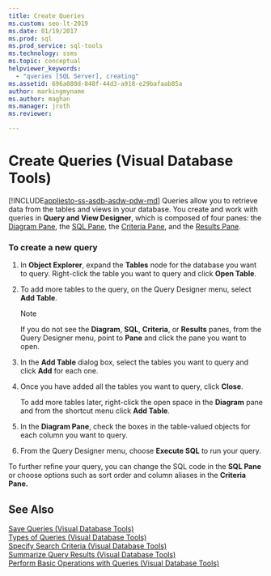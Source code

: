 ```yaml
---
title: Create Queries
ms.custom: seo-lt-2019
ms.date: 01/19/2017
ms.prod: sql
ms.prod_service: sql-tools
ms.technology: ssms
ms.topic: conceptual
helpviewer_keywords: 
  - "queries [SQL Server], creating"
ms.assetid: 696a080d-848f-44d3-a918-e29bafaab85a
author: markingmyname
ms.author: maghan
ms.manager: jroth
ms.reviewer: 

---
```

# Create Queries (Visual Database Tools)
[!INCLUDE[appliesto-ss-asdb-asdw-pdw-md](../../includes/appliesto-ss-asdb-asdw-pdw-md.md)]
Queries allow you to retrieve data from the tables and views in your database. You create and work with queries in **Query and View Designer**, which is composed of four panes: the [Diagram Pane](../../ssms/visual-db-tools/diagram-pane-visual-database-tools.md), the [SQL Pane](../../ssms/visual-db-tools/sql-pane-visual-database-tools.md), the [Criteria Pane](../../ssms/visual-db-tools/criteria-pane-visual-database-tools.md), and the [Results Pane](../../ssms/visual-db-tools/results-pane-visual-database-tools.md).  
  
### To create a new query  
  
1.  In **Object Explorer**, expand the **Tables** node for the database you want to query. Right-click the table you want to query and click **Open Table**.  
  
2.  To add more tables to the query, on the Query Designer menu, select **Add Table**.  
  
    > [!NOTE]  
    > If you do not see the **Diagram**, **SQL**, **Criteria**, or **Results** panes, from the Query Designer menu, point to **Pane** and click the pane you want to open.  
  
3.  In the **Add Table** dialog box, select the tables you want to query and click **Add** for each one.  
  
4.  Once you have added all the tables you want to query, click **Close**.  
  
    To add more tables later, right-click the open space in the **Diagram** pane and from the shortcut menu click **Add Table**.  
  
5.  In the **Diagram Pane**, check the boxes in the table-valued objects for each column you want to query.  
  
6.  From the Query Designer menu, choose **Execute SQL** to run your query.  
  
To further refine your query, you can change the SQL code in the **SQL Pane** or choose options such as sort order and column aliases in the **Criteria Pane.**  
  
## See Also  
[Save Queries &#40;Visual Database Tools&#41;](../../ssms/visual-db-tools/save-queries-visual-database-tools.md)  
[Types of Queries &#40;Visual Database Tools&#41;](../../ssms/visual-db-tools/types-of-queries-visual-database-tools.md)  
[Specify Search Criteria &#40;Visual Database Tools&#41;](../../ssms/visual-db-tools/specify-search-criteria-visual-database-tools.md)  
[Summarize Query Results &#40;Visual Database Tools&#41;](../../ssms/visual-db-tools/summarize-query-results-visual-database-tools.md)  
[Perform Basic Operations with Queries &#40;Visual Database Tools&#41;](../../ssms/visual-db-tools/perform-basic-operations-with-queries-visual-database-tools.md)  
  
